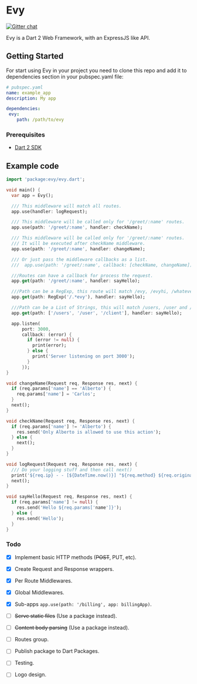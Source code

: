 # Evy

[![Gitter chat](https://badges.gitter.im/carlosjs23/Evy.png)](https://gitter.im/evy-dart/evy)

Evy is a Dart 2 Web Framework, with an ExpressJS like API.

## Getting Started

For start using Evy in your project you need to clone this repo and add it to dependencies section in your pubspec.yaml file:

```yaml
# pubspec.yaml
name: example_app
description: My app

dependencies:
 evy: 
    path: /path/to/evy
```

### Prerequisites

* [Dart 2 SDK](https://www.dartlang.org/tools/sdk#install)
 
## Example code
 
```dart
import 'package:evy/evy.dart';

void main() {
  var app = Evy();

  /// This middleware will match all routes.
  app.use(handler: logRequest);

  /// This middleware will be called only for '/greet/:name' routes.
  app.use(path: '/greet/:name', handler: checkName);

  /// This middleware will be called only for '/greet/:name' routes.
  /// It will be executed after checkName middleware.
  app.use(path: '/greet/:name', handler: changeName);

  /// Or just pass the middleware callbacks as a list.
  ///  app.use(path: '/greet/:name', callback: [checkName, changeName]);

  ///Routes can have a callback for process the request.
  app.get(path: '/greet/:name', handler: sayHello);

  ///Path can be a RegExp, this route will match /evy, /evyhi, /whateverevy... .
  app.get(path: RegExp('/.*evy'), handler: sayHello);

  ///Path can be a List of Strings, this will match /users, /user and /client.
  app.get(path: ['/users', '/user', '/client'], handler: sayHello);

  app.listen(
      port: 3000,
      callback: (error) {
        if (error != null) {
          print(error);
        } else {
          print('Server listening on port 3000');
        }
      });
}

void changeName(Request req, Response res, next) {
  if (req.params['name'] == 'Alberto') {
    req.params['name'] = 'Carlos';
  }
  next();
}

void checkName(Request req, Response res, next) {
  if (req.params['name'] != 'Alberto') {
    res.send('Only Alberto is allowed to use this action');
  } else {
    next();
  }
}

void logRequest(Request req, Response res, next) {
  /// Do your logging stuff and then call next()
  print('${req.ip} - - [${DateTime.now()}] "${req.method} ${req.originalUrl}"');
  next();
}

void sayHello(Request req, Response res, next) {
  if (req.params['name'] != null) {
    res.send('Hello ${req.params['name']}');
  } else {
    res.send('Hello');
  }
}
```

### Todo
 - [X] Implement basic HTTP methods (~~POST~~, PUT, etc).
 - [X] Create Request and Response wrappers.
 - [X] Per Route Middlewares.
 - [X] Global Middlewares.
 - [X] Sub-apps ``app.use(path: '/billing', app: billingApp)``.
 - [ ] ~~Serve static files~~ (Use a package instead).
 - [ ] ~~Content body parsing~~ (Use a package instead).
 - [ ] Routes group.
 - [ ] Publish package to Dart Packages.
 - [ ] Testing.
 - [ ] Logo design.
 